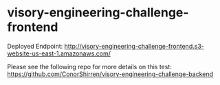 # visory-engineering-challenge-frontend

Deployed Endpoint: http://visory-engineering-challenge-frontend.s3-website-us-east-1.amazonaws.com/

Please see the following repo for more details on this test: https://github.com/ConorShirren/visory-engineering-challenge-backend
